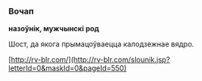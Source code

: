 ### Вочап
**назоўнік, мужчынскі род**

Шост, да якога прымацоўваецца калодзежнае вядро.

<a rel="author">[http://rv-blr.com/](http://rv-blr.com/slounik.jsp?letterId=0&maskId=0&pageId=550)</a>
